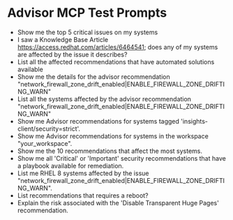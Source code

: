 # Advisor MCP Test Prompts
- Show me the top 5 critical issues on my systems
- I saw a Knowledge Base Article https://access.redhat.com/articles/6464541; does any of my systems are affected by the issue it describes?
- List all the affected recommendations that have automated solutions available
- Show me the details for the advisor recommendation "network_firewall_zone_drift_enabled|ENABLE_FIREWALL_ZONE_DRIFTING_WARN"
- List all the systems affected by the advisor recommendation "network_firewall_zone_drift_enabled|ENABLE_FIREWALL_ZONE_DRIFTING_WARN"
- Show me Advisor recommendations for systems tagged 'insights-client/security=strict'.  
- Show me Advisor recommendations for systems in the workspace "your_workspace".
- Show me the 10 recommendations that affect the most systems.
- Show me all 'Critical' or 'Important' security recommendations that have a playbook available for remediation.
- List me RHEL 8 systems affected by the issue "network_firewall_zone_drift_enabled|ENABLE_FIREWALL_ZONE_DRIFTING_WARN".
- List recommendations that requires a reboot?
- Explain the risk associated with the 'Disable Transparent Huge Pages' recommendation.
